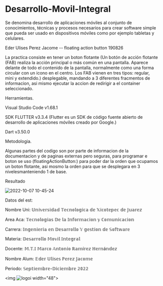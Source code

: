 # Desarrollo-Movil-Integral
Se denomina desarrollo de aplicaciones móviles al conjunto de conocimientos, técnicas y procesos necesarios para crear software simple que pueda ser usado en dispositivos móviles como por ejemplo tabletas y celulares.

Eder Ulises Perez Jacome -- floating action button 190826

La practica consiste en tener un boton flotante (Un botón de acción flotante (FAB) realiza la acción principal o más común en una pantalla. Aparece delante de todo el contenido de la pantalla, normalmente como una forma circular con un icono en el centro. Los FAB vienen en tres tipos: regular, mini y extendido.) desplegable, mandando a 3 diferentes fracmentos de informacion, asi mismo ejecutar la accion de redirigir a el container seleccionado.

Herramientas.

Visual Studio Code v1.68.1

SDK FLUTTER  v3.3.4 (Flutter es un SDK de código fuente abierto de desarrollo de aplicaciones móviles creado por Google.)

Dart v3.50.0

Metodologia.


Algunas partes del codigo son por parte de informacion de la documentacion y de paginas externas pero seguras,
para programar e boton se uso (floatingActionButton:) para poder dar la orden que ocupamos un boton flotante, asi mosmo la orden para que se desplegara en 3 nivelesmanteniendo 1 de base.

Resultado 

![2022-10-07 10-45-24](https://user-images.githubusercontent.com/88748978/194595091-c7a4bb6a-0bf1-4627-b617-61effe435154.gif)


Datos del est:

Nombre Uni: 𝕌𝕟𝕚𝕧𝕖𝕣𝕤𝕚𝕕𝕒𝕕 𝕋𝕖𝕔𝕟𝕠𝕝𝕠𝕘𝕚𝕔𝕒 𝕕𝕖 𝕏𝕚𝕔𝕠𝕥𝕖𝕡𝕖𝕔 𝕕𝕖 𝕁𝕦𝕒𝕣𝕖𝕫

Area Aca: 𝕋𝕖𝕔𝕟𝕠𝕝𝕠𝕘𝕚𝕒𝕤 𝔻𝕖 𝕝𝕒 𝕀𝕟𝕗𝕠𝕣𝕞𝕒𝕔𝕚𝕠𝕟 𝕪 ℂ𝕠𝕞𝕦𝕟𝕚𝕔𝕒𝕔𝕚𝕠𝕟 

Carrera: 𝕀𝕟𝕘𝕖𝕟𝕚𝕖𝕣𝕚𝕒 𝕖𝕟 𝔻𝕖𝕤𝕒𝕣𝕣𝕠𝕝𝕝𝕠 𝕐 𝕘𝕖𝕤𝕥𝕚𝕠𝕟 𝕕𝕖 𝕊𝕠𝕗𝕥𝕨𝕒𝕣𝕖

Materia: 𝔻𝕖𝕤𝕒𝕣𝕣𝕠𝕝𝕝𝕠 𝕄𝕠𝕧𝕚𝕝 𝕀𝕟𝕥𝕖𝕘𝕣𝕒𝕝

Docente: 𝕄.𝕋.𝕀 𝕄𝕒𝕣𝕔𝕠 𝔸𝕟𝕥𝕠𝕟𝕚𝕠 ℝ𝕒𝕞í𝕣𝕖𝕫 ℍ𝕖𝕣𝕟á𝕟𝕕𝕖𝕫

Nombre Alum: 𝔼𝕕𝕖𝕣 𝕌𝕝𝕚𝕤𝕖𝕤 ℙ𝕖𝕣𝕖𝕫 𝕁𝕒𝕔𝕠𝕞𝕖

Periodo: 𝕊𝕖𝕡𝕥𝕚𝕖𝕞𝕓𝕣𝕖-𝔻𝕚𝕔𝕚𝕖𝕞𝕓𝕣𝕖 𝟚𝟘𝟚𝟚

<img ![logoi](https://user-images.githubusercontent.com/88748978/194600258-b320c3d8-2682-49c4-94e7-232e05109d54.png ) width="48">



